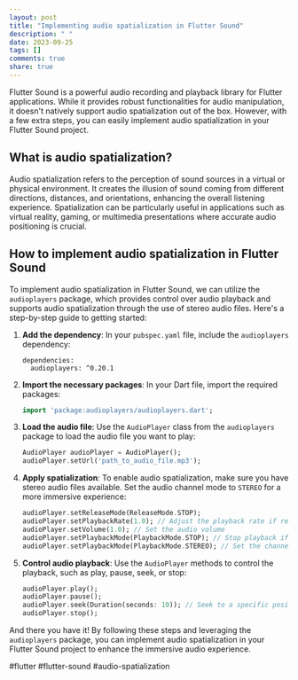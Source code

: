 ```yaml
---
layout: post
title: "Implementing audio spatialization in Flutter Sound"
description: " "
date: 2023-09-25
tags: []
comments: true
share: true
---
```


Flutter Sound is a powerful audio recording and playback library for Flutter applications. While it provides robust functionalities for audio manipulation, it doesn't natively support audio spatialization out of the box. However, with a few extra steps, you can easily implement audio spatialization in your Flutter Sound project.

## What is audio spatialization?

Audio spatialization refers to the perception of sound sources in a virtual or physical environment. It creates the illusion of sound coming from different directions, distances, and orientations, enhancing the overall listening experience. Spatialization can be particularly useful in applications such as virtual reality, gaming, or multimedia presentations where accurate audio positioning is crucial.

## How to implement audio spatialization in Flutter Sound

To implement audio spatialization in Flutter Sound, we can utilize the `audioplayers` package, which provides control over audio playback and supports audio spatialization through the use of stereo audio files. Here's a step-by-step guide to getting started:

1. **Add the dependency**: In your `pubspec.yaml` file, include the `audioplayers` dependency:

   ```
   dependencies:
     audioplayers: ^0.20.1
   ```

2. **Import the necessary packages**: In your Dart file, import the required packages:

   ```dart
   import 'package:audioplayers/audioplayers.dart';
   ```

3. **Load the audio file**: Use the `AudioPlayer` class from the `audioplayers` package to load the audio file you want to play:

   ```dart
   AudioPlayer audioPlayer = AudioPlayer();
   audioPlayer.setUrl('path_to_audio_file.mp3');
   ```

4. **Apply spatialization**: To enable audio spatialization, make sure you have stereo audio files available. Set the audio channel mode to `STEREO` for a more immersive experience:

   ```dart
   audioPlayer.setReleaseMode(ReleaseMode.STOP);
   audioPlayer.setPlaybackRate(1.0); // Adjust the playback rate if required
   audioPlayer.setVolume(1.0); // Set the audio volume
   audioPlayer.setPlaybackMode(PlaybackMode.STOP); // Stop playback if it's already playing
   audioPlayer.setPlaybackMode(PlaybackMode.STEREO); // Set the channel mode to stereo
   ```

5. **Control audio playback**: Use the `AudioPlayer` methods to control the playback, such as play, pause, seek, or stop:

   ```dart
   audioPlayer.play();
   audioPlayer.pause();
   audioPlayer.seek(Duration(seconds: 10)); // Seek to a specific position
   audioPlayer.stop();
   ```

And there you have it! By following these steps and leveraging the `audioplayers` package, you can implement audio spatialization in your Flutter Sound project to enhance the immersive audio experience.

#flutter #flutter-sound #audio-spatialization